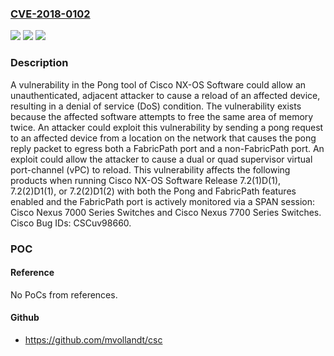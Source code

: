 ### [CVE-2018-0102](https://cve.mitre.org/cgi-bin/cvename.cgi?name=CVE-2018-0102)
![](https://img.shields.io/static/v1?label=Product&message=Cisco%20NX-OS&color=blue)
![](https://img.shields.io/static/v1?label=Version&message=Cisco%20NX-OS%20&color=brightgreen)
![](https://img.shields.io/static/v1?label=Vulnerability&message=CWE-399&color=brightgreen)

### Description

A vulnerability in the Pong tool of Cisco NX-OS Software could allow an unauthenticated, adjacent attacker to cause a reload of an affected device, resulting in a denial of service (DoS) condition. The vulnerability exists because the affected software attempts to free the same area of memory twice. An attacker could exploit this vulnerability by sending a pong request to an affected device from a location on the network that causes the pong reply packet to egress both a FabricPath port and a non-FabricPath port. An exploit could allow the attacker to cause a dual or quad supervisor virtual port-channel (vPC) to reload. This vulnerability affects the following products when running Cisco NX-OS Software Release 7.2(1)D(1), 7.2(2)D1(1), or 7.2(2)D1(2) with both the Pong and FabricPath features enabled and the FabricPath port is actively monitored via a SPAN session: Cisco Nexus 7000 Series Switches and Cisco Nexus 7700 Series Switches. Cisco Bug IDs: CSCuv98660.

### POC

#### Reference
No PoCs from references.

#### Github
- https://github.com/mvollandt/csc

